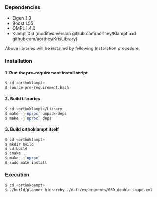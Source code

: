 ### Dependencies

- Eigen 3.3
- Boost 1.55
- OMPL 1.4.0
- Klampt 0.6
  (modified version github.com/aorthey/Klampt and github.com/aorthey/KrisLibrary)

Above libraries will be installed by following Installation procedure.

### Installation
#### 1. Run the pre-requirement install script
```bash
$ cd <orthoklampt>
$ source pre-requirement.bash
```

#### 2. Build Libraries
```bash
$ cd <orthoklampt>/Library
$ make -j`nproc` unpack-deps
$ make -j`nproc` deps
```

#### 3. Build orthoklampt itself
```bash
$ cd <orthoklampt>
$ mkdir build
$ cd build
$ cmake ..
$ make -j`nproc`
$ sudo make install
```

### Execution
```bash
$ cd <orthokoampt>
$ ./build/planner_hierarchy ./data/experiments/06D_doubleLshape.xml
```
